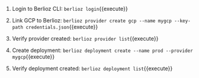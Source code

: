 1. Login to Berlioz CLI: 
`berlioz login`{{execute}}

2. Link GCP to Berlioz: 
`berlioz provider create gcp --name mygcp --key-path credentials.json`{{execute}}

3. Verify provider created: 
`berlioz provider list`{{execute}}

4. Create deployment:
`berlioz deployment create --name prod --provider mygcp`{{execute}}

5. Verify deployment created:
`berlioz deployment list`{{execute}}
